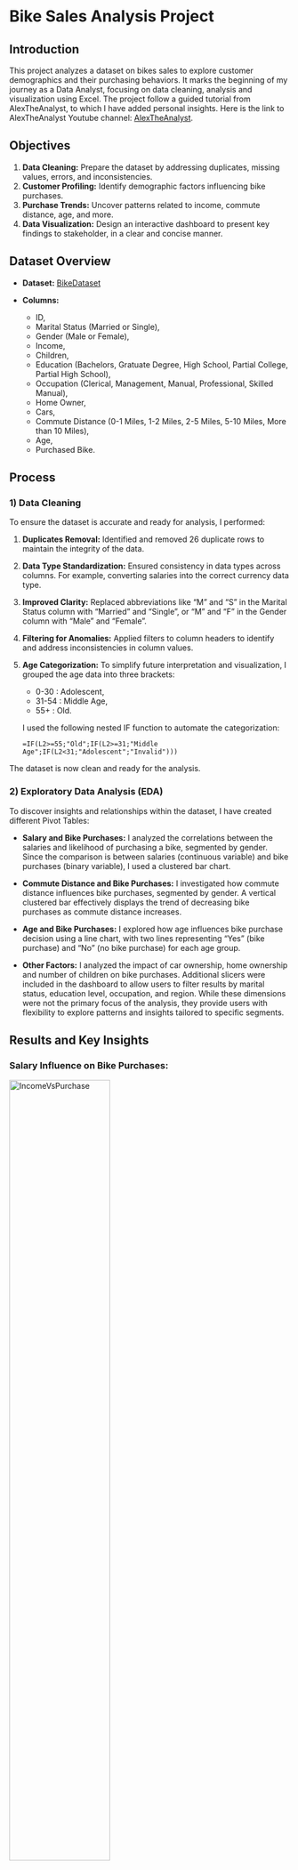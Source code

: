 # Bike Sales Analysis Project

## Introduction
This project analyzes a dataset on bikes sales to explore customer demographics and their purchasing behaviors. It marks the beginning of my journey as a Data Analyst, focusing on data cleaning, analysis and visualization using Excel. The project follow a guided tutorial from AlexTheAnalyst, to which I have added personal insights. Here is the link to AlexTheAnalyst Youtube channel: [AlexTheAnalyst]( https://www.youtube.com/@AlexTheAnalyst).

## Objectives

1.	**Data Cleaning:** Prepare the dataset by addressing duplicates, missing values, errors, and inconsistencies. 
2.	**Customer Profiling:** Identify demographic factors influencing bike purchases. 
3.	**Purchase Trends:** Uncover patterns related to income, commute distance, age, and more. 
4.	**Data Visualization:** Design an interactive dashboard to present key findings to stakeholder, in a clear and concise manner. 

## Dataset Overview

+	**Dataset:** [BikeDataset](https://github.com/AlexTheAnalyst/Excel-Tutorial/blob/main/Excel%20Project%20Dataset.xlsx)
+	 **Columns:**
  
      + ID,
      + Marital Status (Married or Single),
      + Gender (Male or Female),
      + Income,
      + Children,
      + Education (Bachelors, Gratuate Degree, High School, Partial College, Partial High School),
      + Occupation (Clerical, Management, Manual, Professional, Skilled Manual),
      + Home Owner,
      + Cars,
      + Commute Distance (0-1 Miles, 1-2 Miles, 2-5 Miles, 5-10 Miles, More than 10 Miles),
      + Age,
      + Purchased Bike.

## Process

### **1) Data Cleaning**

To ensure the dataset is accurate and ready for analysis, I performed:

1.	**Duplicates Removal:** Identified  and removed 26 duplicate rows to maintain the integrity of the data.
2.	**Data Type Standardization:** Ensured consistency in data types across columns. For example, converting salaries into the correct currency data type. 
3.	**Improved Clarity:** Replaced abbreviations like “M” and “S” in the Marital Status column with “Married” and “Single”, or “M” and “F” in the Gender column with “Male” and “Female”. 
4.	**Filtering for Anomalies:**  Applied filters to column headers to identify and address inconsistencies in column values.
5.	**Age Categorization:** To simplify future interpretation and visualization, I grouped the age data into three brackets:

    + 0-30 : Adolescent,
    + 31-54 : Middle Age,
    + 55+ : Old.
     
    I used the following nested IF function to automate the categorization:

    `=IF(L2>=55;"Old";IF(L2>=31;"Middle Age";IF(L2<31;"Adolescent";"Invalid")))`

The dataset is now clean and ready for the analysis.

### **2) Exploratory Data Analysis (EDA)**

To discover insights and relationships within the dataset, I have created different Pivot Tables:

+	**Salary and Bike Purchases:** I analyzed the correlations between the salaries and likelihood of purchasing a bike, segmented by gender. Since the comparison is between salaries (continuous variable) and bike purchases (binary variable), I used a clustered bar chart. 

+	**Commute Distance and Bike Purchases:** I investigated how commute distance influences bike purchases, segmented by gender. A vertical clustered bar effectively displays the trend of decreasing bike purchases as commute distance increases. 

+	**Age and Bike Purchases:** I explored how age influences bike purchase decision using a line chart, with two lines representing “Yes” (bike purchase) and “No” (no bike purchase) for each age group. 

+	**Other Factors:** I analyzed the impact of car ownership, home ownership and number of children on bike purchases. 
Additional slicers were included in the dashboard to allow users to filter results by marital status, education level, occupation, and region. While these dimensions were not the primary focus of the analysis, they provide users with flexibility to explore patterns and insights tailored to specific segments.

## Results and Key Insights

### Salary Influence on Bike Purchases:

<img src="images/Salary.png" alt="IncomeVsPurchase" style="width: 60%; max-width: 600px;">

1.	Income emerges as a key determinant in bike purchases, with significant differences observed between genders and purchase behaviors. Higer-income individuals are more likely to purchase bikes (average purchaser salary: €60.000 for men and €56.000 for women).
2.	Man bike purchaser have higher average salaries compared to female purchaser. For the non-purchaser counterparts, the difference in average salaries between genders is less pronounced.

### Commute Distance and Bike Purchases:

<img src="images/CommuteDistance.png" alt="CommuteVsPurchases" style="width: 60%; max-width: 600px;">

1.	As commute distance increases, the proportion of people purchasing bikes generally decreases. This suggests that longer commutes are less likely to be undertaken by bike.
2.	Males are more likely to purchase bikes across all commute distances compared to females.

Specific Observations:

  + **0-1 Miles:** Both males and females have a high proportion of bike purchases. This indicates that short commutes are highly conducive to cycling.
  +	**1-2 Miles:** Bike purchases remain high for both genders, although the proportion starts to decrease slightly.
  +	**2-5 Miles:** The proportion of bike purchases drops significantly for both genders.
  +	**5-10 Miles:** Bike purchases continue to decline, with a more pronounced drop for females.
  +	**More than 10 Miles:** Bike purchases are minimal for both genders, indicating that very long commutes are rarely undertaken by bike.

### Age and Bike Purchases:

<img src="images/Age.png" alt="AgeVwPurchases" style="width: 60%; max-width: 600px;">

1.	There is a clear peak of purchases in the “Middle Age” group.
2.	Both the "Adolescent" and "Old" show lower purchase rates, highlighting a potential gap in the market.

### Other Factors: 

1.	**Car Ownership:** The analysis showed a negative correlation between car ownership and bike purchases, suggesting that individual with fewer cars are more likely to purchase bikes.
2.	**Home Ownership:** Homeowners also showed a higher tendency to purchase bikes.
3.	**Number of Children:**  Interestingly, there was no significant difference in bike purchases based on the number of children, except for a surprising decrease in purchases for people with five children.
   
Here is the final dashboard: 

<img src="images/Dashboard.png" alt="Dashboard" style="width: 70%; max-width: 700px;">


## Conclusion and Recommendations 

The analysis demonstrates that: 

+	**Income is a significant factor influencing bike purchases.** Higher-income individuals are more likely to buy bikes. This suggest that marketing campaigns could target this demographics, emphasizing premium features and benefits. Additionally, tailoring campaigns to address gender-specific need and preferences might be beneficial. 

+	**Commute distance plays a crucial role in bike purchasing decisions.** Shorter commutes are more likely to be perceived as convenient for cycling. Longer commutes might involve factors such as traffic, hills, lack of dedicated bike lanes, making them less appealing for cycling. Addressing infrastructure challenges for those commutes—such as safe bike lanes—could expand the appeal of cycling for commuters beyond short distances.

+	**The “Middle Age” group should be the primary target market for bike retailers.** This group likely has disposable income, leisure time, and a desire for outdoor activities compared to the “Adolescent” group, and overall better health and higher activity levels compared to the “Old” group. Bike retailers could develop targeted marketing campaigns for the “Middle Age” group, emphasizing features like comfort, durability, and health benefits.
  
The interactive dashboard is available here: [BikeSalesDashboard](https://github.com/elenatassotti/Bike-Sales-Analysis-Project/blob/main/BikeAnalysisDashboard.xlsx).
